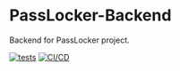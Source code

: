# PassLocker-Backend
Backend for PassLocker project.

[![tests](https://github.com/TheDim0n/PassLocker-Backend/actions/workflows/tests.yml/badge.svg)](https://github.com/TheDim0n/PassLocker-Backend/actions/workflows/tests.yml)
[![CI/CD](https://github.com/TheDim0n/PassLocker-Backend/actions/workflows/ci_cd.yml/badge.svg)](https://github.com/TheDim0n/PassLocker-Backend/actions/workflows/ci_cd.yml)
